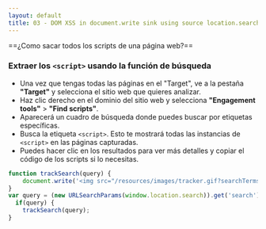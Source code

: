 ```yaml
---
layout: default
title: 03 - DOM XSS in document.write sink using source location.search
---
```


==¿Como sacar todos los scripts de una página web?==
### **Extraer los `<script>` usando la función de búsqueda**
   - Una vez que tengas todas las páginas en el "Target", ve a la pestaña **"Target"** y selecciona el sitio web que quieres analizar.
   - Haz clic derecho en el dominio del sitio web y selecciona **"Engagement tools"** > **"Find scripts"**.
   - Aparecerá un cuadro de búsqueda donde puedes buscar por etiquetas específicas.
   - Busca la etiqueta `<script>`. Esto te mostrará todas las instancias de `<script>` en las páginas capturadas.
   - Puedes hacer clic en los resultados para ver más detalles y copiar el código de los scripts si lo necesitas.

```javascript
function trackSearch(query) {
    document.write('<img src="/resources/images/tracker.gif?searchTerms='+query+'">');
}
var query = (new URLSearchParams(window.location.search)).get('search');
  if(query) {
    trackSearch(query);
}
```

